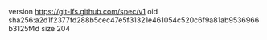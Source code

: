 version https://git-lfs.github.com/spec/v1
oid sha256:a2d1f2377fd288b5cec47e5f31321e461054c520c6f9a81ab9536966b3125f4d
size 204
